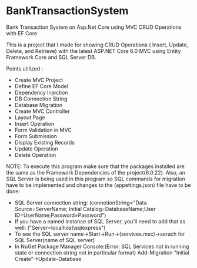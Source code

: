 # BankTransactionSystem
Bank Transaction System on Asp.Net Core using MVC CRUD Operations with EF Core

This is a project that I made for showing CRUD Operations ( Insert, Update, Delete, and Retrieve) with the latest ASP.NET Core 6.0 MVC using Entity Framework Core and SQL Server DB.

Points utilized :
- Create MVC Project
- Define EF Core Model
- Dependency Injection
- DB Connection String
- Database Migration
- Create MVC Controller
- Layout Page
- Insert Operation
- Form Validation in MVC
- Form Submission
- Display Existing Records
- Update Operation
- Delete Operation

NOTE: To execute this program make sure that the packages installed are the same as the Framework Dependencies of the project(6.0.22). Also, an SQL Server is being used in this program so SQL commands for migration have to be implemented and changes to the (appettings.json) file have to be done:
-	SQL Server connection string:
(connetionString="Data Source=ServerName;
Initial Catalog=DatabaseName;User ID=UserName;Password=Password")
- If you have a named instance of SQL Server, you'll need to add that as well:
("Server=localhost\sqlexpress")
- To see the SQL server name->Start->Run->(services.msc)->serach for SQL Server(name of SQL server)
- In NuGet Package Manager Console:(Error: SQL Services not in running state or connection string not in particular format)
Add-Migration "Initial Create"->Update-Database
